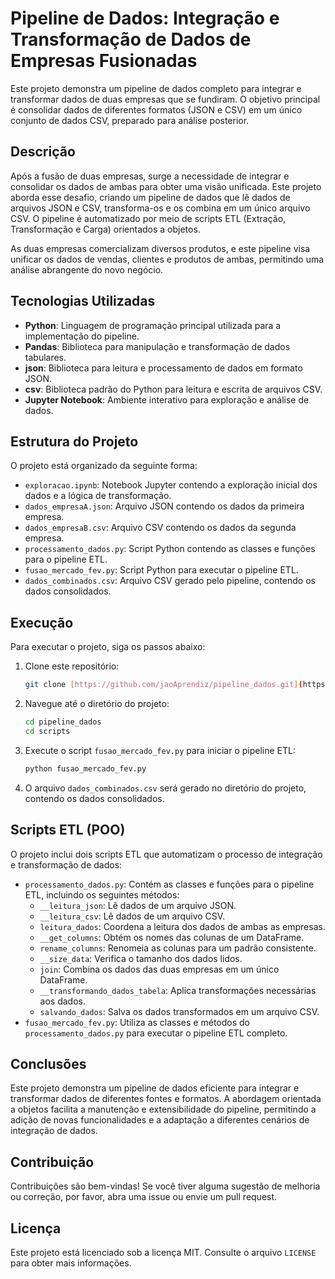 # Pipeline de Dados: Integração e Transformação de Dados de Empresas Fusionadas

Este projeto demonstra um pipeline de dados completo para integrar e transformar dados de duas empresas que se fundiram. O objetivo principal é consolidar dados de diferentes formatos (JSON e CSV) em um único conjunto de dados CSV, preparado para análise posterior.

## Descrição

Após a fusão de duas empresas, surge a necessidade de integrar e consolidar os dados de ambas para obter uma visão unificada. Este projeto aborda esse desafio, criando um pipeline de dados que lê dados de arquivos JSON e CSV, transforma-os e os combina em um único arquivo CSV. O pipeline é automatizado por meio de scripts ETL (Extração, Transformação e Carga) orientados a objetos.

As duas empresas comercializam diversos produtos, e este pipeline visa unificar os dados de vendas, clientes e produtos de ambas, permitindo uma análise abrangente do novo negócio.

## Tecnologias Utilizadas

* **Python**: Linguagem de programação principal utilizada para a implementação do pipeline.
* **Pandas**: Biblioteca para manipulação e transformação de dados tabulares.
* **json**: Biblioteca para leitura e processamento de dados em formato JSON.
* **csv**: Biblioteca padrão do Python para leitura e escrita de arquivos CSV.
* **Jupyter Notebook**: Ambiente interativo para exploração e análise de dados.

## Estrutura do Projeto

O projeto está organizado da seguinte forma:

* `exploracao.ipynb`: Notebook Jupyter contendo a exploração inicial dos dados e a lógica de transformação.
* `dados_empresaA.json`: Arquivo JSON contendo os dados da primeira empresa.
* `dados_empresaB.csv`: Arquivo CSV contendo os dados da segunda empresa.
* `processamento_dados.py`: Script Python contendo as classes e funções para o pipeline ETL.
* `fusao_mercado_fev.py`: Script Python para executar o pipeline ETL.
* `dados_combinados.csv`: Arquivo CSV gerado pelo pipeline, contendo os dados consolidados.

## Execução

Para executar o projeto, siga os passos abaixo:

1.  Clone este repositório:

    ```bash
    git clone [https://github.com/jaoAprendiz/pipeline_dados.git](https://www.google.com/search?q=https://github.com/jaoAprendiz/pipeline_dados.git)
    ```

2.  Navegue até o diretório do projeto:

    ```bash
    cd pipeline_dados
    cd scripts
    ```

3.  Execute o script `fusao_mercado_fev.py` para iniciar o pipeline ETL:

    ```bash
    python fusao_mercado_fev.py
    ```

4.  O arquivo `dados_combinados.csv` será gerado no diretório do projeto, contendo os dados consolidados.

## Scripts ETL (POO)

O projeto inclui dois scripts ETL que automatizam o processo de integração e transformação de dados:

* `processamento_dados.py`: Contém as classes e funções para o pipeline ETL, incluindo os seguintes métodos:
    * `__leitura_json`: Lê dados de um arquivo JSON.
    * `__leitura_csv`: Lê dados de um arquivo CSV.
    * `leitura_dados`: Coordena a leitura dos dados de ambas as empresas.
    * `__get_columns`: Obtém os nomes das colunas de um DataFrame.
    * `rename_columns`: Renomeia as colunas para um padrão consistente.
    * `__size_data`: Verifica o tamanho dos dados lidos.
    * `join`: Combina os dados das duas empresas em um único DataFrame.
    * `__transformando_dados_tabela`: Aplica transformações necessárias aos dados.
    * `salvando_dados`: Salva os dados transformados em um arquivo CSV.
* `fusao_mercado_fev.py`: Utiliza as classes e métodos do `processamento_dados.py` para executar o pipeline ETL completo.

## Conclusões

Este projeto demonstra um pipeline de dados eficiente para integrar e transformar dados de diferentes fontes e formatos. A abordagem orientada a objetos facilita a manutenção e extensibilidade do pipeline, permitindo a adição de novas funcionalidades e a adaptação a diferentes cenários de integração de dados.

## Contribuição

Contribuições são bem-vindas! Se você tiver alguma sugestão de melhoria ou correção, por favor, abra uma issue ou envie um pull request.

## Licença

Este projeto está licenciado sob a licença MIT. Consulte o arquivo `LICENSE` para obter mais informações.
